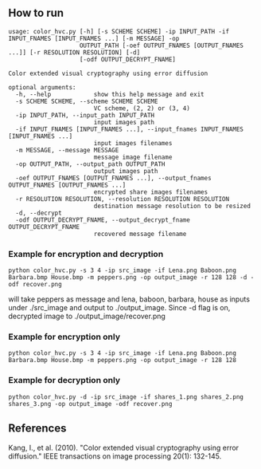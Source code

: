 ## How to run

```
usage: color_hvc.py [-h] [-s SCHEME SCHEME] -ip INPUT_PATH -if INPUT_FNAMES [INPUT_FNAMES ...] [-m MESSAGE] -op
                    OUTPUT_PATH [-oef OUTPUT_FNAMES [OUTPUT_FNAMES ...]] [-r RESOLUTION RESOLUTION] [-d]
                    [-odf OUTPUT_DECRYPT_FNAME]

Color extended visual cryptography using error diffusion

optional arguments:
  -h, --help            show this help message and exit
  -s SCHEME SCHEME, --scheme SCHEME SCHEME
                        VC scheme, (2, 2) or (3, 4)
  -ip INPUT_PATH, --input_path INPUT_PATH
                        input images path
  -if INPUT_FNAMES [INPUT_FNAMES ...], --input_fnames INPUT_FNAMES [INPUT_FNAMES ...]
                        input images filenames
  -m MESSAGE, --message MESSAGE
                        message image filename
  -op OUTPUT_PATH, --output_path OUTPUT_PATH
                        output images path
  -oef OUTPUT_FNAMES [OUTPUT_FNAMES ...], --output_fnames OUTPUT_FNAMES [OUTPUT_FNAMES ...]
                        encrypted share images filenames
  -r RESOLUTION RESOLUTION, --resolution RESOLUTION RESOLUTION
                        destination message resolution to be resized
  -d, --decrypt
  -odf OUTPUT_DECRYPT_FNAME, --output_decrypt_fname OUTPUT_DECRYPT_FNAME
                        recovered message filename
```

### Example for encryption and decryption

```
python color_hvc.py -s 3 4 -ip src_image -if Lena.png Baboon.png Barbara.bmp House.bmp -m peppers.png -op output_image -r 128 128 -d -odf recover.png
```

will take peppers as message and lena, baboon, barbara, house as inputs under ./src_image and output to ./output_image.
Since -d flag is on, decrypted image to ./output_image/recover.png

### Example for encryption only

```
python color_hvc.py -s 3 4 -ip src_image -if Lena.png Baboon.png Barbara.bmp House.bmp -m peppers.png -op output_image -r 128 128
```

### Example for decryption only

```
python color_hvc.py -d -ip src_image -if shares_1.png shares_2.png shares_3.png -op output_image -odf recover.png
```

## References
Kang, I., et al. (2010). "Color extended visual cryptography using error diffusion." IEEE transactions on image processing 20(1): 132-145.
